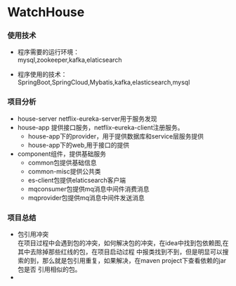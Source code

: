 # WatchHouse
### 使用技术
  * 程序需要的运行环境：  
  mysql,zookeeper,kafka,elaticsearch
  
  * 程序使用的技术：
  SpringBoot,SpringCloud,Mybatis,kafka,elasticsearch,mysql
  
  
### 项目分析  
  * house-server  netflix-eureka-server用于服务发现
  * house-app  提供接口服务，netflix-eureka-client注册服务。  
    * house-app下的provider，用于提供数据库和service层服务提供  
    * house-app下的web,用于接口的提供
  * component组件，提供基础服务   
    * common包提供基础信息
    * common-misc提供公共类
    * es-client包提供elaticsearch客户端
    * mqconsumer包提供mq消息中间件消费消息
    * mqprovider包提供mq消息中间件发送消息
    
 
 
### 项目总结

* 包引用冲突  
  在项目过程中会遇到包的冲突，如何解决包的冲突，在idea中找到包依赖图,在其中去除掉那些红线的包，在项目启动过程
  中报类找到不到，但是明显可以搜索的到，那么就是包引用重复，如果解决，在maven project下查看依赖的jar包是否
  引用相似的包。
* 
 
 
  
    
   
  
  
  
  
     
  
   
 
 
